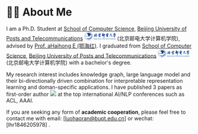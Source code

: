 # 👦🏻 About Me
I am a Ph.D. Student at [School of Computer Science](https://scs.bupt.edu.cn/), [Beijing University of Posts and Telecommunications](https://www.bupt.edu.cn/) <img src='./images/bupt.png' style='width: 6em;'> (北京邮电大学计算机学院), advised by [Prof. aHaihong E (鄂海红)](https://teacher.bupt.edu.cn/ehaihong/zh_CN/index.htm). I graduated from [School of Computer Science](https://scs.bupt.edu.cn/), [Beijing University of Posts and Telecommunications](https://www.bupt.edu.cn/) <img src='./images/bupt.png' style='width: 6em;'> (北京邮电大学计算机学院) with a bachelor's degree.

My research interest includes knowledge graph, large language model and their bi-directionally driven combination for interpretable representation learning and doman-specific applications. I have published 3 papers as first-order author <a href='https://scholar.google.com/citations?user=Q9Nv9mcAAAAJ'><img src="https://img.shields.io/endpoint?logo=Google%20Scholar&url=https%3A%2F%2Fcdn.jsdelivr.net%2Fgh%2FRayeRen%2Frayeren.github.io@google-scholar-stats%2Fgs_data_shieldsio.json&labelColor=f6f6f6&color=9cf&style=flat&label=citations"></a> at the top international AI/NLP conferences such as ACL, AAAI. 

If you are seeking any form of **academic cooperation**, please feel free to contact me with email: \[[luohaoran@bupt.edu.cn](mailto:luohaoran@bupt.edu.cn)\] or wechat: \[lhr1846205978\] .
